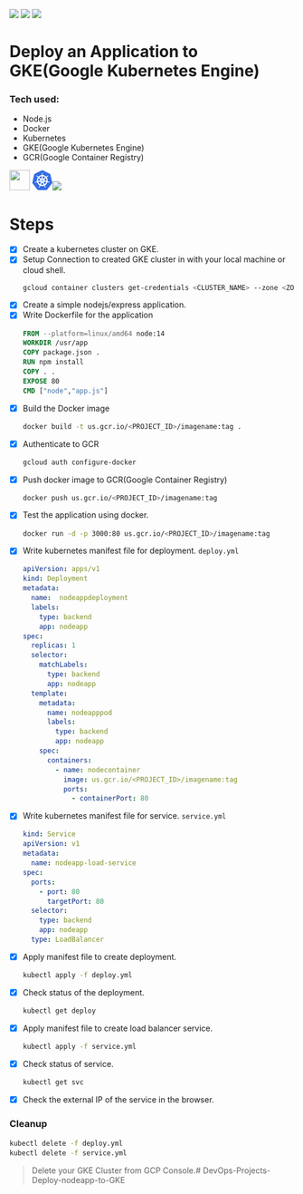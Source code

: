 <img src="https://img.shields.io/github/forks/tush-tr/DevOps-Projects"> <img src="https://img.shields.io/github/license/tush-tr/DevOps-Projects"> <img src="https://img.shields.io/github/stars/tush-tr/DevOps-Projects"> <a href="https://twitter.com/tush_tr604" target="blank"></a>

# Deploy an Application to GKE(Google Kubernetes Engine) 
### Tech used:
- Node.js
- Docker
- Kubernetes
- GKE(Google Kubernetes Engine)
- GCR(Google Container Registry)

<p>
<img src="https://raw.githubusercontent.com/tush-tr/tush-tr/master/res/docker.gif" height="36" width="36" >
<img src="https://raw.githubusercontent.com/tush-tr/tush-tr/master/res/kubernetes.svg.png"  height="36" width="36" ><img src="https://raw.githubusercontent.com/tush-tr/tush-tr/master/res/social-icon-google-cloud-1200-630.png" height="36" >
</p>

# Steps
- [x] Create a kubernetes cluster on GKE.
- [x] Setup Connection to created GKE cluster in with your local machine or cloud shell.
    ```sh
    gcloud container clusters get-credentials <CLUSTER_NAME> --zone <ZONE> --project <PROJECT_ID>
    ```
- [x] Create a simple nodejs/express application.
- [x] Write Dockerfile for the application
    ```Dockerfile
    FROM --platform=linux/amd64 node:14
    WORKDIR /usr/app
    COPY package.json .
    RUN npm install
    COPY . .
    EXPOSE 80
    CMD ["node","app.js"]
    ```
- [x] Build the Docker image
    ```sh
    docker build -t us.gcr.io/<PROJECT_ID>/imagename:tag .
    ```
- [x] Authenticate to GCR
    ```sh
    gcloud auth configure-docker
    ```
- [x] Push docker image to GCR(Google Container Registry)
    ```sh
    docker push us.gcr.io/<PROJECT_ID>/imagename:tag
    ```
- [x] Test the application using docker.
    ```sh
    docker run -d -p 3000:80 us.gcr.io/<PROJECT_ID>/imagename:tag
    ```
- [x] Write kubernetes manifest file for deployment. ```deploy.yml```
    ```yml
    apiVersion: apps/v1
    kind: Deployment
    metadata:
      name:  nodeappdeployment
      labels:
        type: backend
        app: nodeapp
    spec:
      replicas: 1
      selector:
        matchLabels:
          type: backend
          app: nodeapp
      template:
        metadata:
          name: nodeapppod
          labels:
            type: backend
            app: nodeapp
        spec:
          containers:
            - name: nodecontainer
              image: us.gcr.io/<PROJECT_ID>/imagename:tag
              ports:
                - containerPort: 80
    ```
- [x] Write kubernetes manifest file for service. ```service.yml```
    ```yml
    kind: Service
    apiVersion: v1
    metadata:
      name: nodeapp-load-service
    spec:
      ports:
        - port: 80 
          targetPort: 80
      selector:
        type: backend
        app: nodeapp  
      type: LoadBalancer
    ```
- [x] Apply manifest file to create deployment.
    ```sh
    kubectl apply -f deploy.yml
    ```
- [x] Check status of the deployment.
    ```sh
    kubectl get deploy
    ```
- [x] Apply manifest file to create load balancer service.
    ```sh
    kubectl apply -f service.yml
    ```
- [x] Check status of service.
    ```sh
    kubectl get svc
    ```
- [x] Check the external IP of the service in the browser.

### Cleanup
```sh
kubectl delete -f deploy.yml
kubectl delete -f service.yml
```

> Delete your GKE Cluster from GCP Console.# DevOps-Projects-Deploy-nodeapp-to-GKE
